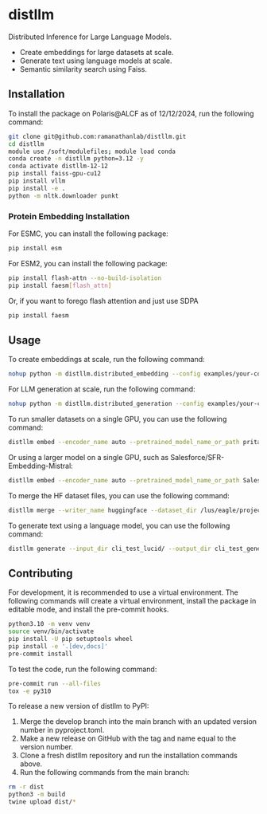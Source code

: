 # distllm
Distributed Inference for Large Language Models.
- Create embeddings for large datasets at scale.
- Generate text using language models at scale.
- Semantic similarity search using Faiss.

## Installation

To install the package on Polaris@ALCF as of 12/12/2024, run the following command:
```bash
git clone git@github.com:ramanathanlab/distllm.git
cd distllm
module use /soft/modulefiles; module load conda
conda create -n distllm python=3.12 -y
conda activate distllm-12-12
pip install faiss-gpu-cu12
pip install vllm
pip install -e .
python -m nltk.downloader punkt
```

### Protein Embedding Installation
For ESMC, you can install the following package:
```bash
pip install esm
```

For ESM2, you can install the following package:
```bash
pip install flash-attn --no-build-isolation
pip install faesm[flash_attn]
```
Or, if you want to forego flash attention and just use SDPA
```bash
pip install faesm
```

## Usage
To create embeddings at scale, run the following command:
```bash
nohup python -m distllm.distributed_embedding --config examples/your-config.yaml &> nohup.out &
```

For LLM generation at scale, run the following command:
```bash
nohup python -m distllm.distributed_generation --config examples/your-config.yaml &> nohup.out &
```

To run smaller datasets on a single GPU, you can use the following command:
```bash
distllm embed --encoder_name auto --pretrained_model_name_or_path pritamdeka/S-PubMedBert-MS-MARCO --data_path /lus/eagle/projects/FoundEpidem/braceal/projects/metric-rag/data/parsed_pdfs/LUCID.small.test/parsed_pdfs --data_extension jsonl --output_path cli_test_lucid --dataset_name jsonl_chunk --batch_size 512 --chunk_batch_size 512 --buffer_size 4 --pooler_name mean --embedder_name semantic_chunk --writer_name huggingface --quantization --eval_mode
```

Or using a larger model on a single GPU, such as Salesforce/SFR-Embedding-Mistral:
```bash
distllm embed --encoder_name auto --pretrained_model_name_or_path Salesforce/SFR-Embedding-Mistral --data_path /lus/eagle/projects/FoundEpidem/braceal/projects/metric-rag/data/parsed_pdfs/LUCID.small.test/parsed_pdfs --data_extension jsonl --output_path cli_test_lucid_sfr_mistral --dataset_name jsonl_chunk --batch_size 16 --chunk_batch_size 2 --buffer_size 4 --pooler_name last_token --embedder_name semantic_chunk --writer_name huggingface --quantization --eval_mode
```

To merge the HF dataset files, you can use the following command:
```bash
distllm merge --writer_name huggingface --dataset_dir /lus/eagle/projects/FoundEpidem/braceal/projects/metric-rag/data/semantic_chunks/lit_covid_part2.PubMedBERT/embeddings --output_dir lit_covid_part2.PubMedBERT.merge
```

To generate text using a language model, you can use the following command:
```bash
distllm generate --input_dir cli_test_lucid/ --output_dir cli_test_generate --top_p 0.95
```

## Contributing

For development, it is recommended to use a virtual environment. The following commands will create a virtual environment, install the package in editable mode, and install the pre-commit hooks.
```bash
python3.10 -m venv venv
source venv/bin/activate
pip install -U pip setuptools wheel
pip install -e '.[dev,docs]'
pre-commit install
```
To test the code, run the following command:
```bash
pre-commit run --all-files
tox -e py310
```
To release a new version of distllm to PyPI:

1. Merge the develop branch into the main branch with an updated version number in pyproject.toml.
2. Make a new release on GitHub with the tag and name equal to the version number.
3. Clone a fresh distllm repository and run the installation commands above.
4. Run the following commands from the main branch:
```bash
rm -r dist
python3 -m build
twine upload dist/*
```
